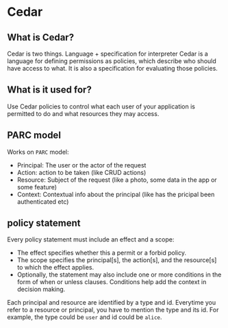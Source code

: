 # Cedar

## What is Cedar?
Cedar is two things. Language + specification for interpreter
Cedar is a language for defining permissions as policies, which describe who should have access to what. It is also a specification for evaluating those policies. 

## What is it used for?
Use Cedar policies to control what each user of your application is permitted to do and what resources they may access.

## PARC model

Works on `PARC` model:
- Principal: The user or the actor of the request
- Action: action to be taken (like CRUD actions)
- Resource: Subject of the request (like a photo, some data in the app or some feature)
- Context: Contextual info about the principal (like has the pricipal been authenticated etc)

## policy statement

Every policy statement must include an effect and a scope:

- The effect specifies whether this a permit or a forbid policy.
- The scope specifies the principal[s], the action[s], and the resource[s] to which the effect applies.
- Optionally, the statement may also include one or more conditions in the form of when or unless clauses. Conditions help add the context in decision making.

Each principal and resource are identified by a type and id. Everytime you refer to a resource or principal, you have to mention the type and its id. For example, the type could be `user` and id could be `alice`.
